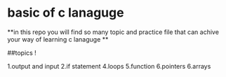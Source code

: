 # basic of c lanaguge 

**in this repo you will find so many topic and practice file that can achive your way of learning c lanaguge **

##topics !

1.output and input
2.if statement
4.loops
5.function 
6.pointers 
6.arrays 




